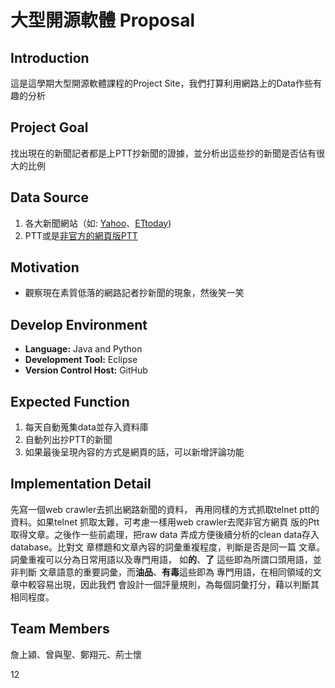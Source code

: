 大型開源軟體 Proposal
=====================

Introduction
------------
這是這學期大型開源軟體課程的Project Site，我們打算利用網路上的Data作些有趣的分析

Project Goal
------------
找出現在的新聞記者都是上PTT抄新聞的證據，並分析出這些抄的新聞是否佔有很大的比例

Data Source
-----------
1. 各大新聞網站（如: [Yahoo](http://tw.news.yahoo.com/)、[ETtoday](http://www.ettoday.net/))
2. PTT或是[非官方的網頁版PTT](http://disp.cc/b/)

Motivation
----------
*  觀察現在素質低落的網路記者抄新聞的現象，然後笑一笑

Develop Environment
-------------------
* **Language:**  Java and Python
* **Development Tool:**  Eclipse 
* **Version Control Host:**  GitHub

Expected Function
-----------------
1. 每天自動蒐集data並存入資料庫
2. 自動列出抄PTT的新聞 
3. 如果最後呈現內容的方式是網頁的話，可以新增評論功能

Implementation Detail
---------------------
  先寫一個web crawler去抓出網路新聞的資料，
  再用同樣的方式抓取telnet ptt的資料。如果telnet
  抓取太難，可考慮一樣用web crawler去爬非官方網頁
  版的Ptt 取得文章。之後作一些前處理，把raw data 
  弄成方便後續分析的clean data存入database。比對文
  章標題和文章內容的詞彙重複程度，判斷是否是同一篇
  文章。詞彙重複可以分為日常用語以及專門用語，
  如**的**、**了** 這些即為所謂口頭用語，並非判斷
  文章語意的重要詞彙，而**油品**、**有毒**這些即為
  專門用語，在相同領域的文章中較容易出現，因此我們
  會設計一個評量規則，為每個詞彙打分，藉以判斷其
  相同程度。

Team Members
------------
詹上潁、曾與聖、鄭翔元、荊士懷

12
